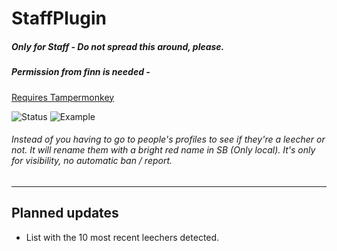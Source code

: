 # StaffPlugin
##### Only for Staff - Do not spread this around, please.
##### Permission from finn is needed - 

[Requires Tampermonkey](https://www.tampermonkey.net/)

![Status](https://i.imgur.com/xWVy10J.png)
![Example](https://i.imgur.com/Rog7JFM.png)

###### Instead of you having to go to people's profiles to see if they're a leecher or not. It will rename them with a bright red name in SB (Only local). It's only for visibility, no automatic ban / report.

***

## Planned updates

+ List with the 10 most recent leechers detected.
